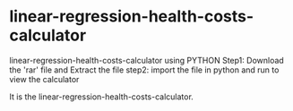 # linear-regression-health-costs-calculator
linear-regression-health-costs-calculator using PYTHON
Step1: Download the 'rar' file and Extract the file
step2: import the file in python and run to view the calculator 

It is the linear-regression-health-costs-calculator.
